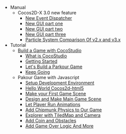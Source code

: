 - Manual
    - Cocos2D-X 3.0 new feature
        - [New Event Dispatcher](../manual/framework/native/event_dispatcher/en.md)
        - [New GUI part one](../manual/framework/native/new_gui/part-1/en.md)
        - [New GUI part two](../manual/framework/native/new_gui/part-2/en.md)
        - [New GUI part three](../manual/framework/native/new_gui/part-3/en.md)
        - [Particle System Comparison Of v2.x and v3.x](../manual/framework/native/particle_system/en.md)
- Tutorial
	- [Build a Game with CocoStudio](../tutorial/build-a-game-with-cocostudio/en.md)
		- [What is CocoStudio](../tutorial/build-a-game-with-cocostudio/what-is-cocostudio/en.md)
		- [Getting Started](../tutorial/build-a-game-with-cocostudio/getting-started/en.md)
		- [Let's Build a Parkour Game](../tutorial/build-a-game-with-cocostudio/lets-build-a-parkour-game/en.md)
		- [Keep Going](../tutorial/build-a-game-with-cocostudio/keep-going/en.md)
	- Pakour Game with Javascript
		- [Setup Development Environment](../tutorial/parkour-game-with-javascript/1.0-setup-development-environment/en.md)
		- [Hello World Cocos2d-html5](../tutorial/parkour-game-with-javascript/1.1-hello-world-cocos2d-html5/en.md)
		- [Make your First Game Scene](../tutorial/parkour-game-with-javascript/2.0-make-your-first-game-scene/en.md)
		- [Design and Make Main Game Scene](../tutorial/parkour-game-with-javascript/3.0-design-and-make-main-game-scene/en.md)
		- [Let Player Run Animations](../tutorial/parkour-game-with-javascript/4.0-let-player-run-animations/en.md)
		- [Add Chipmunk Physics to Our Game](../tutorial/parkour-game-with-javascript/5.0-Add-Chipmunk-Physics-to-Our-Game/en.md)
		- [Explorer with TiledMap and Camera](../tutorial/parkour-game-with-javascript/6.0-explorer-with-tiledMap-and-camera/en.md)
		- [Add Coin and Obstacles](../tutorial/parkour-game-with-javascript/7.0-add-coin-and-obstacles/en.md)
		- [Add Game Over Logic And More](../tutorial/parkour-game-with-javascript/8.0-game-over-logic-and-more/en.md)
		
		
